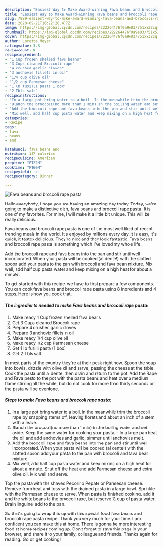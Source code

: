 ```yaml
---
description: "Easiest Way to Make Award-winning Fava beans and broccoli rape pasta"
title: "Easiest Way to Make Award-winning Fava beans and broccoli rape pasta"
slug: 7889-easiest-way-to-make-award-winning-fava-beans-and-broccoli-rape-pasta
date: 2020-09-21T16:22:28.477Z
image: https://img-global.cpcdn.com/recipes/222264476f0a9e03/751x532cq70/fava-beans-and-broccoli-rape-pasta-recipe-main-photo.jpg
thumbnail: https://img-global.cpcdn.com/recipes/222264476f0a9e03/751x532cq70/fava-beans-and-broccoli-rape-pasta-recipe-main-photo.jpg
cover: https://img-global.cpcdn.com/recipes/222264476f0a9e03/751x532cq70/fava-beans-and-broccoli-rape-pasta-recipe-main-photo.jpg
author: Loretta Meyer
ratingvalue: 3.8
reviewcount: 9
recipeingredient:
- "1 Cup frozen shelled fava beans"
- "3 Cups cleaned Broccoli rape"
- "4 crushed garlic cloves"
- "3 anchovie fillets in oil"
- "1/4 cup olive oil"
- "1/2 cup Parmesan cheese"
- "1 lb fusilli pasta 1 box"
- "2 Tbls salt"
recipeinstructions:
- "In a large pot bring water to a boil. In the meanwhile trim the broccoli rape by snapping stems off, leaving florets and about an inch of a stem with a leave."
- "Blanch the broccoli(no more than 1 min) in the boiling water and set aside. Keep the same water for cooking your pasta. In a large pan heat the oil and add anchovies and garlic, simmer until anchovies melt."
- "Add the broccoli rape and fava beans into the pan and stir until well incorporated. When your pasta will be cooked (al dente!) with the slotted spoon add your pasta to the pan with broccoli and fava bean mixture"
- "Mix well, add half cup pasta water and keep mixing on a high heat for about a minute. Shut off the heat and add Parmesan cheese and extra olive oil. Mix well and serve."
categories:
- Recipe
tags:
- fava
- beans
- and

katakunci: fava beans and 
nutrition: 137 calories
recipecuisine: American
preptime: "PT22M"
cooktime: "PT60M"
recipeyield: "2"
recipecategory: Dinner

---
```



![Fava beans and broccoli rape pasta](https://img-global.cpcdn.com/recipes/222264476f0a9e03/751x532cq70/fava-beans-and-broccoli-rape-pasta-recipe-main-photo.jpg)

Hello everybody, I hope you are having an amazing day today. Today, we're going to make a distinctive dish, fava beans and broccoli rape pasta. It is one of my favorites. For mine, I will make it a little bit unique. This will be really delicious.

Fava beans and broccoli rape pasta is one of the most well liked of recent trending meals in the world. It's enjoyed by millions every day. It is easy, it's quick, it tastes delicious. They're nice and they look fantastic. Fava beans and broccoli rape pasta is something which I've loved my whole life.

Add the broccoli rape and fava beans into the pan and stir until well incorporated. When your pasta will be cooked (al dente!) with the slotted spoon add your pasta to the pan with broccoli and fava bean mixture. Mix well, add half cup pasta water and keep mixing on a high heat for about a minute.


To get started with this recipe, we have to first prepare a few components. You can cook fava beans and broccoli rape pasta using 8 ingredients and 4 steps. Here is how you cook that.

<!--inarticleads1-->

##### The ingredients needed to make Fava beans and broccoli rape pasta:

1. Make ready 1 Cup frozen shelled fava beans
1. Get 3 Cups cleaned Broccoli rape
1. Prepare 4 crushed garlic cloves
1. Prepare 3 anchovie fillets in oil
1. Make ready 1/4 cup olive oil
1. Make ready 1/2 cup Parmesan cheese
1. Get 1 lb fusilli pasta (1 box)
1. Get 2 Tbls salt


In most parts of the country they&#39;re at their peak right now. Spoon the soup into bowls, drizzle with olive oil and serve, passing the cheese at the table. Cook the pasta until al dente, then drain and return to the pot. Add the Rape and Fava pesto to the pot with the pasta beans and heat over a medium flame stirring all the while, but do not cook for more than thirty seconds or the pasta will be overdone. 

<!--inarticleads2-->

##### Steps to make Fava beans and broccoli rape pasta:

1. In a large pot bring water to a boil. In the meanwhile trim the broccoli rape by snapping stems off, leaving florets and about an inch of a stem with a leave.
1. Blanch the broccoli(no more than 1 min) in the boiling water and set aside. Keep the same water for cooking your pasta. - In a large pan heat the oil and add anchovies and garlic, simmer until anchovies melt.
1. Add the broccoli rape and fava beans into the pan and stir until well incorporated. When your pasta will be cooked (al dente!) with the slotted spoon add your pasta to the pan with broccoli and fava bean mixture
1. Mix well, add half cup pasta water and keep mixing on a high heat for about a minute. Shut off the heat and add Parmesan cheese and extra olive oil. Mix well and serve.


Top the pasta with the shaved Pecorino Pepate or Parmesan cheese. Remove from heat and toss with the drained pasta in a large bowl. Sprinkle with the Parmesan cheese to serve. When pasta is finished cooking, add it and the white beans to the broccoli rabe, but reserve ½ cup of pasta water. Drain linguine; add to the pan. 

So that's going to wrap this up with this special food fava beans and broccoli rape pasta recipe. Thank you very much for your time. I am confident you can make this at home. There is gonna be more interesting food at home recipes coming up. Don't forget to save this page in your browser, and share it to your family, colleague and friends. Thanks again for reading. Go on get cooking!
